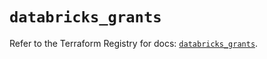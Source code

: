 # `databricks_grants`

Refer to the Terraform Registry for docs: [`databricks_grants`](https://registry.terraform.io/providers/databricks/databricks/1.85.0/docs/resources/grants).
